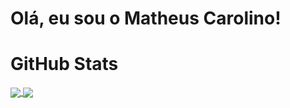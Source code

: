 # Olá, eu sou o Matheus Carolino!

# GitHub Stats

<a href="https://github.com/ocarolino">
  <img align="center" src="https://github-readme-stats.vercel.app/api/top-langs/?username=v&hide=java,html,tex&title_color=ffffff&text_color=c9cacc&icon_color=2bbc8a&bg_color=1d1f21&langs_count=3" />
</a>

<a href="https://github.com/ocarolino">
  <img align="center" src="https://github-readme-stats.vercel.app/api?username=ocarolino&show_icons=true&line_height=27&count_private=true&title_color=ffffff&text_color=c9cacc&icon_color=2bbc8a&bg_color=1d1f21"/>
</a>
